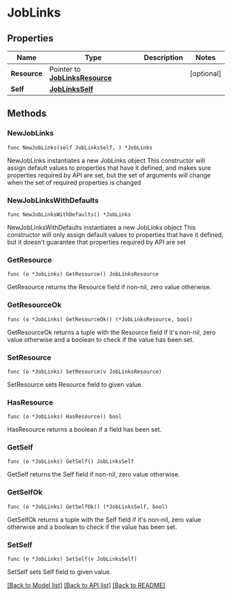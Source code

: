 # JobLinks

## Properties

Name | Type | Description | Notes
------------ | ------------- | ------------- | -------------
**Resource** | Pointer to [**JobLinksResource**](JobLinksResource.md) |  | [optional] 
**Self** | [**JobLinksSelf**](JobLinksSelf.md) |  | 

## Methods

### NewJobLinks

`func NewJobLinks(self JobLinksSelf, ) *JobLinks`

NewJobLinks instantiates a new JobLinks object
This constructor will assign default values to properties that have it defined,
and makes sure properties required by API are set, but the set of arguments
will change when the set of required properties is changed

### NewJobLinksWithDefaults

`func NewJobLinksWithDefaults() *JobLinks`

NewJobLinksWithDefaults instantiates a new JobLinks object
This constructor will only assign default values to properties that have it defined,
but it doesn't guarantee that properties required by API are set

### GetResource

`func (o *JobLinks) GetResource() JobLinksResource`

GetResource returns the Resource field if non-nil, zero value otherwise.

### GetResourceOk

`func (o *JobLinks) GetResourceOk() (*JobLinksResource, bool)`

GetResourceOk returns a tuple with the Resource field if it's non-nil, zero value otherwise
and a boolean to check if the value has been set.

### SetResource

`func (o *JobLinks) SetResource(v JobLinksResource)`

SetResource sets Resource field to given value.

### HasResource

`func (o *JobLinks) HasResource() bool`

HasResource returns a boolean if a field has been set.

### GetSelf

`func (o *JobLinks) GetSelf() JobLinksSelf`

GetSelf returns the Self field if non-nil, zero value otherwise.

### GetSelfOk

`func (o *JobLinks) GetSelfOk() (*JobLinksSelf, bool)`

GetSelfOk returns a tuple with the Self field if it's non-nil, zero value otherwise
and a boolean to check if the value has been set.

### SetSelf

`func (o *JobLinks) SetSelf(v JobLinksSelf)`

SetSelf sets Self field to given value.



[[Back to Model list]](../README.md#documentation-for-models) [[Back to API list]](../README.md#documentation-for-api-endpoints) [[Back to README]](../README.md)


